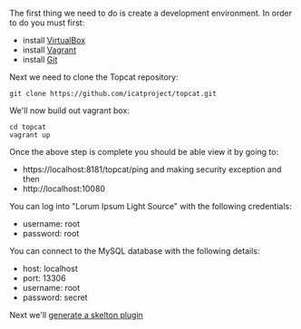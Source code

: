 
The first thing we need to do is create a development environment. In order to do you must first:

* install [VirtualBox](https://www.virtualbox.org/)
* install [Vagrant](https://www.vagrantup.com)
* install [Git](https://git-scm.com/)

Next we need to clone the Topcat repository:

	git clone https://github.com/icatproject/topcat.git

We'll now build out vagrant box:

	cd topcat
	vagrant up


Once the above step is complete you should be able view it by going to:

* https://localhost:8181/topcat/ping and making security exception and then
* http://localhost:10080

You can log into "Lorum Ipsum Light Source" with the following credentials:

* username: root
* password: root

You can connect to the MySQL database with the following details:

* host: localhost
* port: 13306
* username: root
* password: secret

Next we'll [generate a skelton plugin](tutorial-generating-a-skeleton-plugin.html)